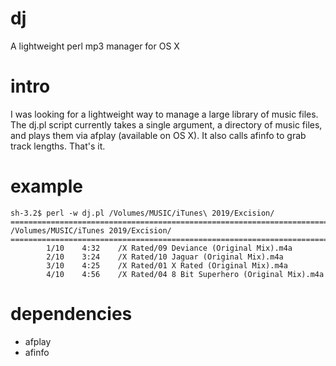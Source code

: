 # dj
A lightweight perl mp3 manager for OS X

# intro

I was looking for a lightweight way to manage a large library of music files. The dj.pl script currently takes a single argument, a directory of music files, and plays them via afplay (available on OS X). It also calls afinfo to grab track lengths. That's it.

# example
```
sh-3.2$ perl -w dj.pl /Volumes/MUSIC/iTunes\ 2019/Excision/         
================================================================================
/Volumes/MUSIC/iTunes 2019/Excision/
================================================================================
        1/10    4:32    /X Rated/09 Deviance (Original Mix).m4a
        2/10    3:24    /X Rated/10 Jaguar (Original Mix).m4a
        3/10    4:25    /X Rated/01 X Rated (Original Mix).m4a
        4/10    4:56    /X Rated/04 8 Bit Superhero (Original Mix).m4a
```

# dependencies

* afplay
* afinfo
